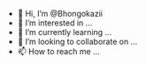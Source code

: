 - 👋 Hi, I’m @Bhongokazii
- 👀 I’m interested in ...
- 🌱 I’m currently learning ...
- 💞️ I’m looking to collaborate on ...
- 📫 How to reach me ...

<!---
Bhongokazii/Bhongokazii is a ✨ special ✨ repository because its `README.md` (this file) appears on your GitHub profile.
You can click the Preview link to take a look at your changes.
--->
